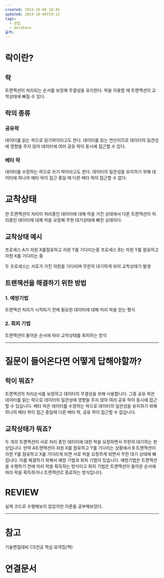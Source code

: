 ```yaml
---
created: 2024-10-06 18:45
updated: 2024-10-06T19:13
tags:
  - 면접
  - database
출처: 
---
```

# 락이란?
## 락
트랜잭션이 처리되는 순서를 보장해 무결성을 유지한다.
락을 이용할 때 트랜잭션이 교착상태에 빠질 수 있다.

## 락의 종류
### 공유락
데이터를 읽는 락으로 읽기락이라고도 한다. 데이터를 읽는 연산이므로 데이터의 일관성에 영향을 주지 않아 데이터에 여러 공유 락이 동시에 접근할 수 있다.

### 베타 락
데이터를 수정하는 락으로 쓰기 락이라고도 한다. 데이터의 일관성을 유지하기 위해 데이터에 하나의 베타 락이 접근 중일 때 다른 베타 락이 접근할 수 없다.

# 교착상태
한 트랜잭션이 자리이 처리중인 데이터에 대해 락을 가진 상태에서 다른 트랜잭션이 처리중인 데이터에 대해 락을 요청해 무한 대기상태에 빠진 상태이다.

## 교착상태 예시
프로세스 A가 자원 X를점유하고 자원 Y를 기다리는중 
프로세스 B는 자원 Y를 점유하고 자원 X를 기다리는 중

두 프로세스는 서로가 가진 자원을 기다리며 무한히 대기하게 되어 교착상태가 발생


## 트랜잭션을 해결하기 위한 방법
### 1. 예방기법
트랜잭션 처리가 시작되기 전에 필요한 데이터에 대해 미리 락을 얻는 형식
### 2. 회피 기법
트랜잭션이 들어온 순서에 따라 교착상태를 회피하는 방식


---
# 질문이 들어온다면 어떻게 답해야할까?
## 락이 뭐죠?
트랜잭션의 처리순서를 보장하고 데이터의 무결성을 위해 사용합니다. 그중 공유 락은 데이터를 읽는 락으로 데이터의 일관성에 영향을 주지 않아 여러 공유 락이 동시에 접근할 수 있습니다. 베타 락은 데이터를 수정하는 락으로 데이터의 일관성을 유지하기 위해 하나의 베타 락이 접근 중일때 다른 베타 락, 공유 락이 접근할 수 없습니다.


## 교착상태가 뭐죠?
두 개의 트랜잭션이 서로 처리 중인 데이터에 대한 락을 요청하면서 무한히 대기하는 현상입니다. 만약 A트랜잭션이 자원 X를 점유하고 Y를 기다리는 상황에서 B 트랜잭션이 자원 Y를 점유하고 X를 기다리게 되면 서로 락을 요청하게 되면서 무한 대기 상태에 빠집니다. 이를 해결하기 위해서 예방 기법과 회피 기법이 있습니다. 
예방기법은 트랜잭션을 수행하기 전에 미리 락을 획득하는 방식이고 회피 기법은 트랜잭션이 들어온 순서에 따라 락을 획득하거나 트랜잭션르 종료하는 방식입니다. 



# REVIEW
실제 코드로 수행해보지 않았지만 이론을 공부해보았다.


---
# 참고
기술면접대비 CS전공 핵심 요약집(책)
# 연결문서